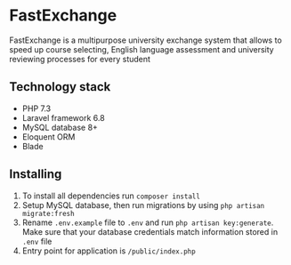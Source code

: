 # FastExchange

FastExchange is a multipurpose university exchange system that allows to speed up course selecting, English language assessment and university reviewing processes for every student

## Technology stack
* PHP 7.3
* Laravel framework 6.8
* MySQL database 8+
* Eloquent ORM
* Blade

## Installing
1. To install all dependencies run ```composer install```
2. Setup MySQL database, then run migrations by using ```php artisan migrate:fresh```
3. Rename ```.env.example``` file to ```.env``` and run ```php artisan key:generate```. Make sure that your database credentials match information stored in ```.env``` file
4. Entry point for application is ```/public/index.php```